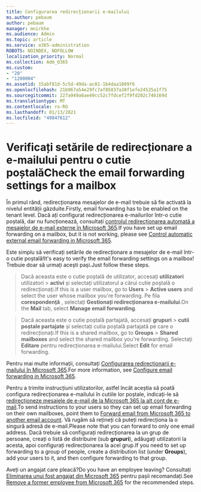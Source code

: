 ```yaml
---
title: Configurarea redirecționarii e-mailului
ms.author: pebaum
author: pebaum
manager: mnirkhe
ms.audience: Admin
ms.topic: article
ms.service: o365-administration
ROBOTS: NOINDEX, NOFOLLOW
localization_priority: Normal
ms.collection: Adm_O365
ms.custom:
- "20"
- "1200004"
ms.assetid: 15abf81d-5c5d-49da-ac81-1b4daa1809f6
ms.openlocfilehash: 21b967a54e29fc7af85837a38f1efe24525a1f75
ms.sourcegitcommit: 227a949a6ae49cc52c7fdcef2f9fd202c746169d
ms.translationtype: MT
ms.contentlocale: ro-RO
ms.lasthandoff: 01/13/2021
ms.locfileid: "49847612"
---
```

# <a name="check-the-email-forwarding-settings-for-a-mailbox"></a><span data-ttu-id="db633-102">Verificați setările de redirecționare a e-mailului pentru o cutie poștală</span><span class="sxs-lookup"><span data-stu-id="db633-102">Check the email forwarding settings for a mailbox</span></span>

<span data-ttu-id="db633-103">În primul rând, redirecționarea mesajelor de e-mail trebuie să fie activată la nivelul entității găzduite.</span><span class="sxs-lookup"><span data-stu-id="db633-103">Firstly, email forwarding has to be enabled on the tenant level.</span></span> <span data-ttu-id="db633-104">Dacă ați configurat redirecționarea e-mailurilor într-o cutie poștală, dar nu funcționează, consultați [controlul redirecționarea automată a mesajelor de e-mail externe în Microsoft 365](https://docs.microsoft.com/microsoft-365/security/office-365-security/external-email-forwarding?view=o365-worldwide).</span><span class="sxs-lookup"><span data-stu-id="db633-104">If you have set up email forwarding on a mailbox, but it is not working, please see [Control automatic external email forwarding in Microsoft 365](https://docs.microsoft.com/microsoft-365/security/office-365-security/external-email-forwarding?view=o365-worldwide).</span></span>

<span data-ttu-id="db633-105">Este simplu să verificați setările de redirecționare a mesajelor de e-mail într-o cutie poștală!</span><span class="sxs-lookup"><span data-stu-id="db633-105">It's easy to verify the email forwarding settings on a mailbox!</span></span> <span data-ttu-id="db633-106">Trebuie doar să urmați acești pași.</span><span class="sxs-lookup"><span data-stu-id="db633-106">Just follow these steps.</span></span>
  
> <span data-ttu-id="db633-107">Dacă aceasta este o cutie poștală de utilizator, accesați **utilizatori** utilizatori \> **activi** și selectați utilizatorul a cărui cutie poștală o redirecționați.</span><span class="sxs-lookup"><span data-stu-id="db633-107">If this is a user mailbox, go to **Users** \> **Active users** and select the user whose mailbox you're forwarding.</span></span> <span data-ttu-id="db633-108">Pe fila **corespondență** , selectați **Gestionați redirecționarea e-mailului**.</span><span class="sxs-lookup"><span data-stu-id="db633-108">On the **Mail** tab, select **Manage email forwarding**.</span></span>

> <span data-ttu-id="db633-109">Dacă aceasta este o cutie poștală partajată, accesați **grupuri** \> **cutii poștale partajate** și selectați cutia poștală partajată pe care o redirecționați.</span><span class="sxs-lookup"><span data-stu-id="db633-109">If this is a shared mailbox, go to **Groups** \> **Shared mailboxes** and select the shared mailbox you're forwarding.</span></span> <span data-ttu-id="db633-110">Selectați **Editare** pentru redirecționarea e-mailului.</span><span class="sxs-lookup"><span data-stu-id="db633-110">Select **Edit** for email forwarding.</span></span>

<span data-ttu-id="db633-111">Pentru mai multe informații, consultați [Configurarea redirecționarii e-mailului în Microsoft 365](https://docs.microsoft.com/microsoft-365/admin/email/configure-email-forwarding).</span><span class="sxs-lookup"><span data-stu-id="db633-111">For more information, see [Configure email forwarding in Microsoft 365](https://docs.microsoft.com/microsoft-365/admin/email/configure-email-forwarding).</span></span>
  
<span data-ttu-id="db633-112">Pentru a trimite instrucțiuni utilizatorilor, astfel încât aceștia să poată configura redirecționarea e-mailului în cutiile lor poștale, indicați-le să [redirecționeze mesajele de e-mail de la Microsoft 365 la alt cont de e-mail](https://support.office.com/article/Forward-email-from-Office-365-to-another-email-account-1ed4ee1e-74f8-4f53-a174-86b748ff6a0e).</span><span class="sxs-lookup"><span data-stu-id="db633-112">To send instructions to your users so they can set up email forwarding on their own mailboxes, point them to [Forward email from Microsoft 365 to another email account](https://support.office.com/article/Forward-email-from-Office-365-to-another-email-account-1ed4ee1e-74f8-4f53-a174-86b748ff6a0e).</span></span> <span data-ttu-id="db633-113">Vă rugăm să rețineți că puteți redirecționa la o singură adresă de e-mail.</span><span class="sxs-lookup"><span data-stu-id="db633-113">Please note that you can forward to only one email address.</span></span> <span data-ttu-id="db633-114">Dacă trebuie să configurați redirecționarea la un grup de persoane, creați o listă de distribuire (sub **grupuri**), adăugați utilizatorii la acesta, apoi configurați redirecționarea la acel grup.</span><span class="sxs-lookup"><span data-stu-id="db633-114">If you need to set up forwarding to a group of people, create a distribution list (under **Groups**), add your users to it, and then configure forwarding to that group.</span></span>
  
<span data-ttu-id="db633-115">Aveți un angajat care pleacă?</span><span class="sxs-lookup"><span data-stu-id="db633-115">Do you have an employee leaving?</span></span> <span data-ttu-id="db633-116">Consultați [Eliminarea unui fost angajat din Microsoft 365](https://docs.microsoft.com/microsoft-365/admin/add-users/remove-former-employee) pentru pașii recomandați.</span><span class="sxs-lookup"><span data-stu-id="db633-116">See [Remove a former employee from Microsoft 365](https://docs.microsoft.com/microsoft-365/admin/add-users/remove-former-employee) for the recommended steps.</span></span>